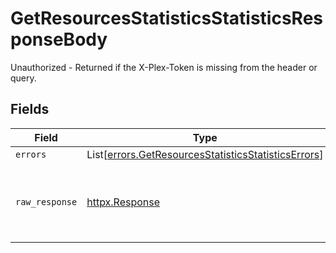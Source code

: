 # GetResourcesStatisticsStatisticsResponseBody

Unauthorized - Returned if the X-Plex-Token is missing from the header or query.


## Fields

| Field                                                                                                                | Type                                                                                                                 | Required                                                                                                             | Description                                                                                                          |
| -------------------------------------------------------------------------------------------------------------------- | -------------------------------------------------------------------------------------------------------------------- | -------------------------------------------------------------------------------------------------------------------- | -------------------------------------------------------------------------------------------------------------------- |
| `errors`                                                                                                             | List[[errors.GetResourcesStatisticsStatisticsErrors](../../models/errors/getresourcesstatisticsstatisticserrors.md)] | :heavy_minus_sign:                                                                                                   | N/A                                                                                                                  |
| `raw_response`                                                                                                       | [httpx.Response](https://www.python-httpx.org/api/#response)                                                         | :heavy_minus_sign:                                                                                                   | Raw HTTP response; suitable for custom response parsing                                                              |